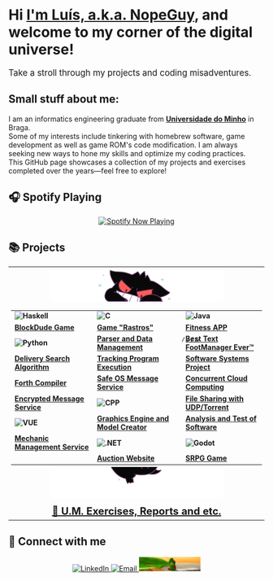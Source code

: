 # Hi [I'm Luís, a.k.a. NopeGuy][website], and welcome to my corner of the digital universe!

<big>Take a stroll through my projects and coding misadventures.</big>

## Small stuff about me:
I am an informatics engineering graduate from [**Universidade do Minho**][website2] in Braga.<br>
Some of my interests include tinkering with homebrew software, game development as well as game ROM's code modification. I am always seeking new ways to hone my skills and optimize my coding practices.<br>
This GitHub page showcases a collection of my projects and exercises completed over the years—feel free to explore!

## 🎧 Spotify Playing 
<p align="center">
  <a href="https://open.spotify.com/user/31756vtw5re37kxwqdt4g5ypxq6u">
    <img src="https://novatorem-pied-one.vercel.app/api/spotify?background_color=0d1117&border_color=ffffff" alt="Spotify Now Playing" />
  </a>
</p>

## 📚 Projects

<div style="border: none; text-align: center; overflow: hidden;">
  <table style="border-collapse: collapse; margin: auto;">
    <tr style="border: none !important;padding: 5px;">
      <th style="border: none !important;padding: 5px;" align="center" width="1000">  
        <img src="https://github.com/NopeGuy/NopeGuy/blob/main/gengar_top_nobg.png?raw=true" alt="Bottom Image" width="70%" style="border-bottom-left-radius: 10px; border-bottom-right-radius: 10px;">
        <table>
          <tr>
            <td><img src="https://img.shields.io/badge/haskell-5e5086?style=for-the-badge&logo=haskell&logoColor=white" alt="Haskell"></td>
            <td><img src="https://img.shields.io/badge/c-%2300599C.svg?style=for-the-badge&logo=c&logoColor=white" alt="C"></td>
            <td><img src="https://img.shields.io/badge/java-%23ED8B00.svg?style=for-the-badge&logo=openjdk&logoColor=white" alt="Java"></td>
          </tr>
          <tr>
            <td><a href="https://github.com/NopeGuy/BlockDudeHaskell">BlockDude Game</a></td>
            <td><a href="https://github.com/NopeGuy/LI2-1920">Game "Rastros"</a></td>
            <td><a href="https://github.com/NopeGuy/POO-2324">Fitness APP</a></td>
          </tr>
          <tr>
            <td><img src="https://img.shields.io/badge/python-3670A0?style=for-the-badge&logo=python&logoColor=ffdd54" alt="Python"></td>
            <td><a href="https://github.com/NopeGuy/LI3-2223">Parser and Data Management</a></td>
            <td><a href="https://github.com/NopeGuy/project-poo-2021"> ̷B̷e̷s̷t̷ Text FootManager Ever™</a></td>
          </tr>
          <tr>
            <td><a href="https://github.com/NopeGuy/IA-2324">Delivery Search Algorithm</a></td>
            <td><a href="https://github.com/NopeGuy/SO2223">Tracking Program Execution</a></td>
            <td><a href="https://github.com/NopeGuy/DSS-2324">Software Systems Project</a></td>
          </tr>
          <tr>
            <td><a href="https://github.com/NopeGuy/PL-2324">Forth Compiler</a></td>
            <td><a href="https://github.com/NopeGuy/SSI-2324/tree/main/TPs/TP2">Safe OS Message Service</a></td>
            <td><a href="https://github.com/NopeGuy/SD-2324">Concurrent Cloud Computing</a></td>
          </tr>
          <tr>
            <td><a href="https://github.com/NopeGuy/SSI-2324/tree/main/TPs/TP1">Encrypted Message Service</a></td>
            <td><img src="https://img.shields.io/badge/c++-%2300599C.svg?style=for-the-badge&logo=c%2B%2B&logoColor=white" alt="CPP"></td>
            <td><a href="https://github.com/NopeGuy/CC-2324/tree/main">File Sharing with UDP/Torrent</a></td>
          </tr>
           <tr>
            <td><img src="https://img.shields.io/badge/vuejs-%2335495e.svg?style=for-the-badge&logo=vuedotjs&logoColor=%234FC08D" alt="VUE"></td>
            <td><a href="https://github.com/NopeGuy/CG-2324">Graphics Engine and Model Creator</a></td>
            <td><a href="https://github.com/NopeGuy/ATS-2324">Analysis and Test of Software</a></td>
          </tr>
          <tr>
            <td><a href="https://github.com/NopeGuy/IPM-2324">Mechanic Management Service</a></td>
            <td><img src="https://img.shields.io/badge/.NET-5C2D91?style=for-the-badge&logo=.net&logoColor=white" alt=".NET"></td>
            <td><img src="https://img.shields.io/badge/GODOT-%23478cbf.svg?style=for-the-badge&logo=godot-engine&logoColor=white" alt="Godot"></td>
          </tr>
          <tr>
            <td></td>
            <td><a href="https://github.com/NopeGuy/LI4-2324">Auction Website</a></td>
            <td><a href="https://github.com/NopeGuy/GodotSRPG">SRPG Game</a></td>
          </tr>
        </table>
        <img src="https://github.com/NopeGuy/NopeGuy/blob/main/gengar_bot_nobg.gif?raw=true" alt="Bottom Image" width="70%" style="border-bottom-left-radius: 10px; border-bottom-right-radius: 10px; margin-top: -10px;">
      </th>
    </tr>
    <tr style="border: none !important;padding: 5px;">
      <th style="border: none !important; padding: 5px; font-size: 20px;" align="center" width="1000">
        <a href="https://github.com/NopeGuy/University-WorkSheets"> 📄 U.M. Exercises, Reports and etc. </a>
      </th>
    </tr>
  </table>
</div>


## 💬 Connect with me 

<p align="center">
  <a href="https://www.linkedin.com/in/lu%C3%ADs-ferreira-450413214/">
    <img src="https://img.shields.io/badge/LinkedIn-0077B5?style=for-the-badge&logo=linkedin&logoColor=white" alt="LinkedIn"/>
  </a>
  <a href="mailto:luisgmsferreira@gmail.com">
    <img src="https://img.shields.io/badge/Gmail-D14836?style=for-the-badge&logo=gmail&logoColor=white" alt="Email"/>
  </a>
  <a href="https://youtu.be/8ey81GRMCAg/">
    <img src="https://github.com/NopeGuy/NopeGuy/blob/main/yosh3.gif?raw=true" width="121" alt="Animated GIF"/>
  </a>
</p>

## 

[website]: https://iamawesome.com/
[website2]: https://www.uminho.pt/
[twitter]: https://twitter.com/GunaoDeJardim
[linkedin]: https://www.linkedin.com/in/lu%C3%ADs-ferreira-450413214/
